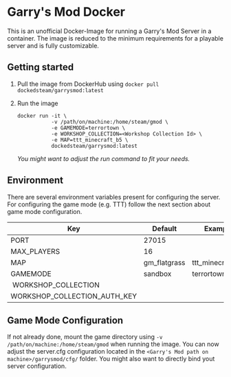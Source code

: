 # Garry's Mod Docker

This is an unofficial Docker-Image for running a Garry's Mod Server in a container. The image is reduced to the minimum requirements for a playable server and is fully customizable.

## Getting started

1. Pull the image from DockerHub using `docker pull dockedsteam/garrysmod:latest`
2. Run the image

   ```shell
   docker run -it \
              -v /path/on/machine:/home/steam/gmod \
              -e GAMEMODE=terrortown \
              -e WORKSHOP_COLLECTION=<Workshop Collection Id> \
              -e MAP=ttt_minecraft_b5 \
              dockedsteam/garrysmod:latest
   ```

   _You might want to adjust the run command to fit your needs._

## Environment

There are several environment variables present for configuring the server.  For configuring the game mode  (e.g. TTT) follow the next section about game mode configuration.

| Key   | Default | Example |
| --- | --- | --- |
| PORT | 27015 | |
| MAX_PLAYERS | 16 |
| MAP |  gm_flatgrass | ttt_minecraft_b5 |
| GAMEMODE | sandbox | terrortown |
| WORKSHOP_COLLECTION | | |
| WORKSHOP_COLLECTION_AUTH_KEY | | |

## Game Mode Configuration

If not already done, mount the game directory using `-v /path/on/machine:/home/steam/gmod` when running the image.
You can now adjust the server.cfg configuration located in the `<Garry's Mod path on machine>/garrysmod/cfg/` folder.
You might also want to directly bind yout server configuration.
